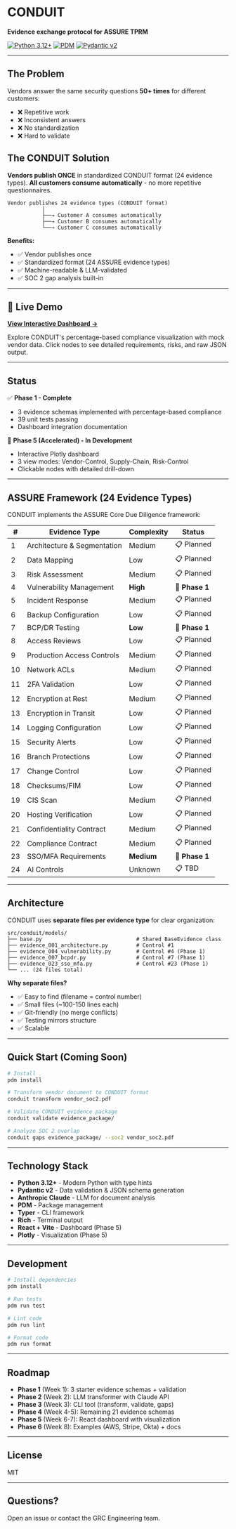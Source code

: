 # CONDUIT

**Evidence exchange protocol for ASSURE TPRM**

[![Python 3.12+](https://img.shields.io/badge/python-3.12+-blue.svg)](https://www.python.org/downloads/)
[![PDM](https://img.shields.io/badge/pdm-managed-blueviolet)](https://pdm.fming.dev)
[![Pydantic v2](https://img.shields.io/badge/pydantic-v2-orange)](https://docs.pydantic.dev/)

---

## The Problem

Vendors answer the same security questions **50+ times** for different customers:
- ❌ Repetitive work
- ❌ Inconsistent answers
- ❌ No standardization
- ❌ Hard to validate

## The CONDUIT Solution

**Vendors publish ONCE** in standardized CONDUIT format (24 evidence types).
**All customers consume automatically** - no more repetitive questionnaires.

```
Vendor publishes 24 evidence types (CONDUIT format)
           │
           ├──→ Customer A consumes automatically
           ├──→ Customer B consumes automatically
           └──→ Customer C consumes automatically
```

**Benefits:**
- ✅ Vendor publishes once
- ✅ Standardized format (24 ASSURE evidence types)
- ✅ Machine-readable & LLM-validated
- ✅ SOC 2 gap analysis built-in

---

## 🎨 Live Demo

**[View Interactive Dashboard →](https://grcengineering.github.io/conduit/)**

Explore CONDUIT's percentage-based compliance visualization with mock vendor data. Click nodes to see detailed requirements, risks, and raw JSON output.

---

## Status

✅ **Phase 1 - Complete**
- 3 evidence schemas implemented with percentage-based compliance
- 39 unit tests passing
- Dashboard integration documentation

🚧 **Phase 5 (Accelerated) - In Development**
- Interactive Plotly dashboard
- 3 view modes: Vendor-Control, Supply-Chain, Risk-Control
- Clickable nodes with detailed drill-down

---

## ASSURE Framework (24 Evidence Types)

CONDUIT implements the ASSURE Core Due Diligence framework:

| # | Evidence Type | Complexity | Status |
|---|---------------|------------|--------|
| 1 | Architecture & Segmentation | Medium | 📋 Planned |
| 2 | Data Mapping | Low | 📋 Planned |
| 3 | Risk Assessment | Medium | 📋 Planned |
| 4 | Vulnerability Management | **High** | 🚧 **Phase 1** |
| 5 | Incident Response | Medium | 📋 Planned |
| 6 | Backup Configuration | Low | 📋 Planned |
| 7 | BCP/DR Testing | **Low** | 🚧 **Phase 1** |
| 8 | Access Reviews | Low | 📋 Planned |
| 9 | Production Access Controls | Medium | 📋 Planned |
| 10 | Network ACLs | Medium | 📋 Planned |
| 11 | 2FA Validation | Low | 📋 Planned |
| 12 | Encryption at Rest | Medium | 📋 Planned |
| 13 | Encryption in Transit | Low | 📋 Planned |
| 14 | Logging Configuration | Low | 📋 Planned |
| 15 | Security Alerts | Low | 📋 Planned |
| 16 | Branch Protections | Low | 📋 Planned |
| 17 | Change Control | Low | 📋 Planned |
| 18 | Checksums/FIM | Low | 📋 Planned |
| 19 | CIS Scan | Medium | 📋 Planned |
| 20 | Hosting Verification | Low | 📋 Planned |
| 21 | Confidentiality Contract | Medium | 📋 Planned |
| 22 | Compliance Contract | Medium | 📋 Planned |
| 23 | SSO/MFA Requirements | **Medium** | 🚧 **Phase 1** |
| 24 | AI Controls | Unknown | 📋 TBD |

---

## Architecture

CONDUIT uses **separate files per evidence type** for clear organization:

```
src/conduit/models/
├── base.py                              # Shared BaseEvidence class
├── evidence_001_architecture.py         # Control #1
├── evidence_004_vulnerability.py        # Control #4 (Phase 1)
├── evidence_007_bcpdr.py                # Control #7 (Phase 1)
├── evidence_023_sso_mfa.py              # Control #23 (Phase 1)
└── ... (24 files total)
```

**Why separate files?**
- ✅ Easy to find (filename = control number)
- ✅ Small files (~100-150 lines each)
- ✅ Git-friendly (no merge conflicts)
- ✅ Testing mirrors structure
- ✅ Scalable

---

## Quick Start (Coming Soon)

```bash
# Install
pdm install

# Transform vendor document to CONDUIT format
conduit transform vendor_soc2.pdf

# Validate CONDUIT evidence package
conduit validate evidence_package/

# Analyze SOC 2 overlap
conduit gaps evidence_package/ --soc2 vendor_soc2.pdf
```

---

## Technology Stack

- **Python 3.12+** - Modern Python with type hints
- **Pydantic v2** - Data validation & JSON schema generation
- **Anthropic Claude** - LLM for document analysis
- **PDM** - Package management
- **Typer** - CLI framework
- **Rich** - Terminal output
- **React + Vite** - Dashboard (Phase 5)
- **Plotly** - Visualization (Phase 5)

---

## Development

```bash
# Install dependencies
pdm install

# Run tests
pdm run test

# Lint code
pdm run lint

# Format code
pdm run format
```

---

## Roadmap

- **Phase 1** (Week 1): 3 starter evidence schemas + validation
- **Phase 2** (Week 2): LLM transformer with Claude API
- **Phase 3** (Week 3): CLI tool (transform, validate, gaps)
- **Phase 4** (Week 4-5): Remaining 21 evidence schemas
- **Phase 5** (Week 6-7): React dashboard with visualization
- **Phase 6** (Week 8): Examples (AWS, Stripe, Okta) + docs

---

## License

MIT

---

## Questions?

Open an issue or contact the GRC Engineering team.
